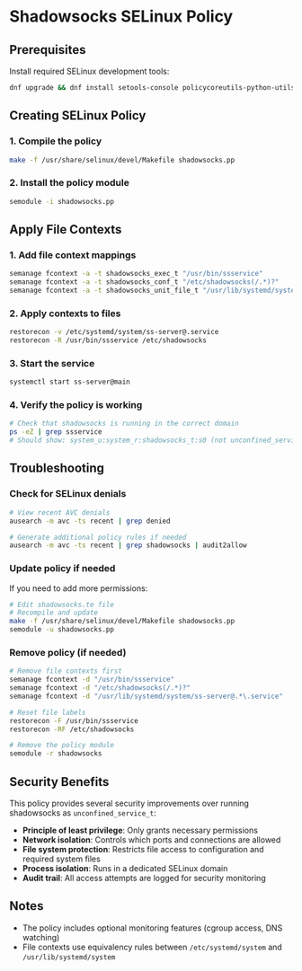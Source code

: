 # Shadowsocks SELinux Policy

## Prerequisites

Install required SELinux development tools:
```bash
dnf upgrade && dnf install setools-console policycoreutils-python-utils selinux-policy-devel make
```

## Creating SELinux Policy

### 1. Compile the policy

```bash
make -f /usr/share/selinux/devel/Makefile shadowsocks.pp
```

### 2. Install the policy module

```bash
semodule -i shadowsocks.pp
```

## Apply File Contexts

### 1. Add file context mappings

```bash
semanage fcontext -a -t shadowsocks_exec_t "/usr/bin/ssservice"
semanage fcontext -a -t shadowsocks_conf_t "/etc/shadowsocks(/.*)?"
semanage fcontext -a -t shadowsocks_unit_file_t "/usr/lib/systemd/system/ss-server@.*\.service"
```

### 2. Apply contexts to files

```bash
restorecon -v /etc/systemd/system/ss-server@.service
restorecon -R /usr/bin/ssservice /etc/shadowsocks
```

### 3. Start the service

```bash
systemctl start ss-server@main
```

### 4. Verify the policy is working

```bash
# Check that shadowsocks is running in the correct domain
ps -eZ | grep ssservice
# Should show: system_u:system_r:shadowsocks_t:s0 (not unconfined_service_t)
```

## Troubleshooting
### Check for SELinux denials

```bash
# View recent AVC denials
ausearch -m avc -ts recent | grep denied

# Generate additional policy rules if needed
ausearch -m avc -ts recent | grep shadowsocks | audit2allow
```

### Update policy if needed

If you need to add more permissions:

```bash
# Edit shadowsocks.te file
# Recompile and update
make -f /usr/share/selinux/devel/Makefile shadowsocks.pp
semodule -u shadowsocks.pp
```

### Remove policy (if needed)

```bash
# Remove file contexts first
semanage fcontext -d "/usr/bin/ssservice"
semanage fcontext -d "/etc/shadowsocks(/.*)?"
semanage fcontext -d "/usr/lib/systemd/system/ss-server@.*\.service"

# Reset file labels
restorecon -F /usr/bin/ssservice
restorecon -RF /etc/shadowsocks

# Remove the policy module
semodule -r shadowsocks
```

## Security Benefits

This policy provides several security improvements over running shadowsocks as `unconfined_service_t`:

- **Principle of least privilege**: Only grants necessary permissions
- **Network isolation**: Controls which ports and connections are allowed
- **File system protection**: Restricts file access to configuration and required system files
- **Process isolation**: Runs in a dedicated SELinux domain
- **Audit trail**: All access attempts are logged for security monitoring

## Notes

- The policy includes optional monitoring features (cgroup access, DNS watching)
- File contexts use equivalency rules between `/etc/systemd/system` and `/usr/lib/systemd/system`
